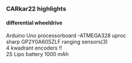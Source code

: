 ### CARkar22 highlights
#### differential wheeldrive
 Arduino Uno processorboard -ATMEGA328 uproc  
 sharp GP2Y0A60SZLF ranging sensors(3)  
 4 kwadrant encoders !!  
 2S Lipo battery 1000 mAh  
